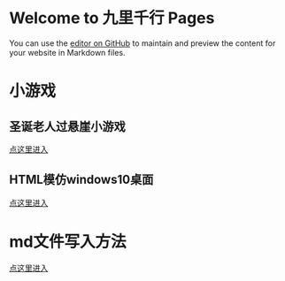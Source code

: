 # Welcome to 九里千行 Pages

You can use the [editor on GitHub](https://github.com/507620749/507620749.github.io/edit/main/index.md) to maintain and preview the content for your website in Markdown files.

# 小游戏

## 圣诞老人过悬崖小游戏

  [点这里进入](https://jiuliqx.github.io/test)

## HTML模仿windows10桌面
  [点这里进入](https://jiuliqx.github.io/mofang)



# md文件写入方法
  [点这里进入](https://jiuliqx.github.io/md-way)
